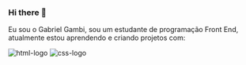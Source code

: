 ### Hi there 👋	

Eu sou o Gabriel Gambi, sou um estudante de programação  Front End, atualmente estou aprendendo e criando projetos com:
<br>

<img src="https://img.shields.io/badge/HTML5-E34F26?style=for-the-badge&logo=html5&logoColor=white"  alt="html-logo" />
<img src="https://img.shields.io/badge/CSS3-1572B6?style=for-the-badge&logo=css3&logoColor=white" alt="css-logo" />




